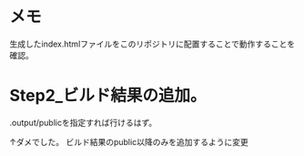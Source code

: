 # メモ
生成したindex.htmlファイルをこのリポジトリに配置することで動作することを確認。

# Step2_ビルド結果の追加。
.output/publicを指定すれば行けるはず。

↑ダメでした。
ビルド結果のpublic以降のみを追加するように変更